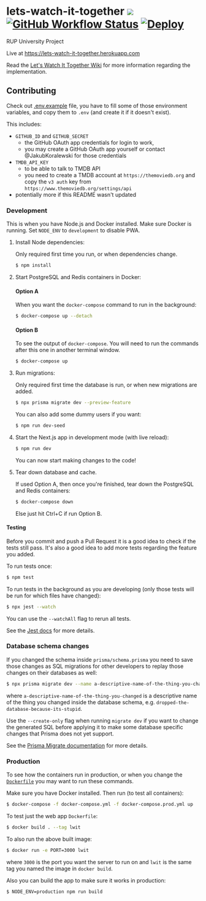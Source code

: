 # lets-watch-it-together [![](https://img.shields.io/badge/Wiki-Notion-%23000)](https://www.notion.so/jcubed/Let-s-Watch-It-Together-Wiki-881515aba11241eaa43e7a9428419d81) [![GitHub Workflow Status](https://img.shields.io/github/workflow/status/JakubKoralewski/lets-watch-it-together/test?label=tests)](https://github.com/JakubKoralewski/lets-watch-it-together/actions?query=workflow%3Atest) [![Deploy](https://www.herokucdn.com/deploy/button.png)](https://heroku.com/deploy)

RUP University Project

Live at https://lets-watch-it-together.herokuapp.com

Read the [Let's Watch It Together Wiki](https://www.notion.so/jcubed/Let-s-Watch-It-Together-Wiki-881515aba11241eaa43e7a9428419d81)
for more information regarding the implementation.

## Contributing

Check out [.env.example](.env.example) file, you have to fill some of those environment
variables, and copy them to `.env` (and create it if it doesn't exist).

This includes:
- `GITHUB_ID` and `GITHUB_SECRET`
    - the GitHub OAuth app credentials for login to work,
    - you may create a GitHub OAuth app yourself or
      contact @JakubKoralewski for those credentials
- `TMDB_API_KEY`
    - to be able to talk to TMDB API
    - you need to create a TMDB account at `https://themoviedb.org` and copy
      the `v3 auth` key from `https://www.themoviedb.org/settings/api`
- potentially more if this README wasn't updated
   

### Development

This is when you have Node.js and Docker installed.
Make sure Docker is running.
Set `NODE_ENV` to `development` to disable PWA.

1. Install Node dependencies:

    Only required first time you run, or when dependencies change.

    ```bash
    $ npm install
    ```

2. Start PostgreSQL and Redis containers in Docker:

    #### Option A

    When you want the `docker-compose` command to run in the background:

    ```bash
    $ docker-compose up --detach
    ```

    #### Option B

    To see the output of `docker-compose`. You will need to run 
    the commands after this one in another terminal window.

    ```bash
    $ docker-compose up
    ```

3. Run migrations:

    Only required first time the database is run, or when new migrations
    are added.

    ```bash
    $ npx prisma migrate dev --preview-feature
    ```
   
   You can also add some dummy users if you want:
   ```bash
   $ npm run dev-seed
   ```

4. Start the Next.js app in development mode (with live reload):

    ```bash
    $ npm run dev
    ```
   
   You can now start making changes to the code!
   
5. Tear down database and cache.

    If used Option A, then once you're finished, tear down the PostgreSQL and Redis containers: 
    ```bash
    $ docker-compose down
    ```
   
    Else just hit Ctrl+C if run Option B.

#### Testing

Before you commit and push a Pull Request it is a good idea to check if the tests
still pass. It's also a good idea to add more tests regarding the feature 
you added.

To run tests once:

```bash
$ npm test
```

To run tests in the background as you are developing 
(only those tests will be run for which files have changed):

```bash
$ npx jest --watch
```

You can use the `--watchAll` flag to rerun all tests.

See the [Jest docs](https://jestjs.io/docs/en/getting-started) for more details.


### Database schema changes

If you changed the schema inside `prisma/schema.prisma` you need to save those changes
as SQL migrations for other developers to replay those changes on their databases as well:

```bash
$ npx prisma migrate dev --name a-descriptive-name-of-the-thing-you-changed --preview-feature
```

where `a-descriptive-name-of-the-thing-you-changed` is a descriptive name of the thing you changed
inside the database schema, e.g. `dropped-the-database-because-its-stupid`.

Use the `--create-only` flag when running `migrate dev` if you want to change the generated SQL 
before applying it to make some database specific changes that Prisma does not yet support.

See the [Prisma Migrate documentation](https://www.prisma.io/docs/concepts/components/prisma-migrate)
for more details.

### Production

To see how the containers run in production, or when you change the [`Dockerfile`](./Dockerfile)
you may want to run these commands.

Make sure you have Docker installed. Then run (to test all containers):

```bash
$ docker-compose -f docker-compose.yml -f docker-compose.prod.yml up
```

To test just the web app `Dockerfile`:

```bash
$ docker build . --tag lwit
```

To also run the above built image:
```bash
$ docker run -e PORT=3000 lwit
```

where `3000` is the port you want the server to run on and `lwit` is
the same tag you named the image in `docker build`.

Also you can build the app to make sure it works in production:
```bash
$ NODE_ENV=production npm run build
```
